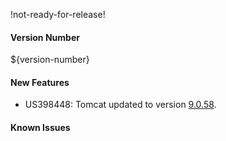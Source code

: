 !not-ready-for-release!

#### Version Number
${version-number}

#### New Features
- US398448: Tomcat updated to version [9.0.58](https://dlcdn.apache.org/tomcat/tomcat-9/v9.0.58/README.html).

#### Known Issues

